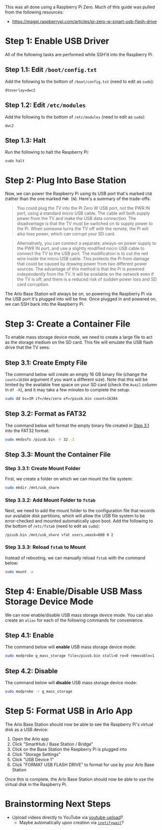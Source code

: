 This was all done using a Raspberry Pi Zero. Much of this guide was pulled from the following resources:
* https://magpi.raspberrypi.com/articles/pi-zero-w-smart-usb-flash-drive

# Step 1: Enable USB Driver
All of the following tasks are performed while SSH'd into the Raspberry Pi.

## Step 1.1: Edit `/boot/config.txt`
Add the following to the bottom of `/boot/config.txt` (need to edit as `sudo`):

```
dtoverlay=dwc2
```

## Step 1.2: Edit `/etc/modules`
Add the following to the bottom of `/etc/modules` (need to edit as `sudo`):

```
dwc2
```

## Step 1.3: Halt
Run the following to halt the Raspberry Pi:

```
sudo halt
```

# Step 2: Plug Into Base Station
Now, we can power the Raspberry Pi using its USB port that's marked `USB` (rather than the one marked `PWR IN`). Here's a summary of the trade-offs:

> You could plug the TV into the Pi Zero W USB port, not the PWR IN port, using a standard micro USB cable. The cable will both supply power from the TV and make the USB data connection. The disadvantage is that the TV must be switched on to supply power to the Pi. When someone turns the TV off with the remote, the Pi will also lose power, which can corrupt your SD card.

> Alternatively, you can connect a separate, always-on power supply to the PWR IN port, and use a slightly modified micro USB cable to connect the TV to the USB port. The modification is to cut the red wire inside the micro USB cable. This protects the Pi from damage that could be caused by drawing power from two different power sources. The advantage of this method is that the Pi is powered independently from the TV. It will be available on the network even if the TV is off, and there is a reduced risk of sudden power loss and SD card corruption.

The Arlo Base Station will always be on, so powering the Raspberry Pi via the USB port it's plugged into will be fine. Once plugged in and powered on, we can SSH back into the Raspberry Pi.

# Step 3: Create a Container File
To enable mass storage device mode, we need to create a large file to act as the storage medium on the SD card. This file will emulate the USB flash drive that the TV sees.

## Step 3.1: Create Empty File
The command below will create an empty 16 GB binary file (change the `count=16384` argument if you want a different size). Note that this will be limited by the available free space on your SD card (check the `Avail` column in `df -h`), and it may take a few minutes to complete the setup:

```bash
sudo dd bs=1M if=/dev/zero of=/piusb.bin count=16384
```

## Step 3.2: Format as FAT32
The command below will format the empty binary file created in [Step 3.1](#step-31-create-empty-file) into the FAT32 format:

```bash
sudo mkdosfs /piusb.bin -F 32 -I
```

## Step 3.3: Mount the Container File
### Step 3.3.1: Create Mount Folder
First, we create a folder on which we can mount the file system:

```bash
sudo mkdir /mnt/usb_share
```

### Step 3.3.2: Add Mount Folder to `fstab`
Next, we need to add the mount folder to the configuration file that records our available disk partitions, which will allow the USB file system to be error-checked and mounted automatically upon boot. Add the following to the bottom of `/etc/fstab` (need to edit as `sudo`):

```
/piusb.bin /mnt/usb_share vfat users,umask=000 0 2
```

### Step 3.3.3: Reload `fstab` to Mount
Instead of rebooting, we can manually reload `fstab` with the command below:

```bash
sudo mount -a
```

# Step 4: Enable/Disable USB Mass Storage Device Mode
We can now enable/disable USB mass storage device mode. You can also create an `alias` for each of the following commands for convenience.

## Step 4.1: Enable
The command below will **enable** USB mass storage device mode:

```bash
sudo modprobe g_mass_storage file=/piusb.bin stall=0 ro=0 removable=1
```

## Step 4.2: Disable
The command below will **disable** USB mass storage device mode:

```bash
sudo modprobe -r g_mass_storage
```

# Step 5: Format USB in Arlo App
The Arlo Base Station should now be able to see the Raspberry Pi's virtual disk as a USB device:
1. Open the Arlo app
2. Click "SmartHub / Base Station / Bridge"
3. Click on the Base Station the Raspberry Pi is plugged into
4. Click "Storage Settings"
5. Click "USB Device 1"
6. Click "FORMAT USB FLASH DRIVE" to format for use by your Arlo Base Station

Once this is complete, the Arlo Base Station should now be able to use the virtual disk in the Raspberry Pi.

# Brainstorming Next Steps
* Upload videos directly to YouTube via [youtube-upload](https://github.com/tokland/youtube-upload)?
  * Maybe automatically upon creation via [`inotifywait`](https://unix.stackexchange.com/a/323919/244551)?
